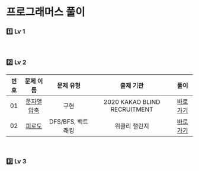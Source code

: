 # 프로그래머스 풀이

### 1️⃣ <strong>Lv 1</strong>

<br>

### 2️⃣ <strong>Lv 2</strong>

| 번호 |                                문제 이름                                |     문제 유형     |          출제 기관           |                  풀이                   |
| :--: | :---------------------------------------------------------------------: | :---------------: | :--------------------------: | :-------------------------------------: |
|  01  | [문자열 압축](https://programmers.co.kr/learn/courses/30/lessons/60057) |       구현        | 2020 KAKAO BLIND RECRUITMENT |     [바로가기](./Lv2/2020kbr_1.md)      |
|  02  |   [피로도](https://programmers.co.kr/learn/courses/30/lessons/87946)    | DFS/BFS, 백트래킹 |        위클리 챌린지         | [바로가기](./Lv2/weekchallenge_1.md.md) |

<br>

### 3️⃣ <strong>Lv 3</strong>

